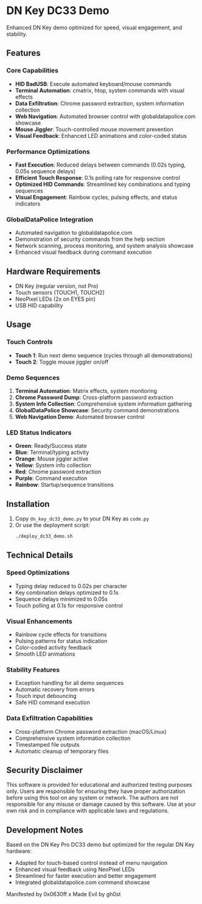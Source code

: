 # DN Key DC33 Demo

Enhanced DN Key demo optimized for speed, visual engagement, and stability.

## Features

### Core Capabilities
- **HID BadUSB**: Execute automated keyboard/mouse commands
- **Terminal Automation**: cmatrix, htop, system commands with visual effects
- **Data Exfiltration**: Chrome password extraction, system information collection
- **Web Navigation**: Automated browser control with globaldatapolice.com showcase
- **Mouse Jiggler**: Touch-controlled mouse movement prevention
- **Visual Feedback**: Enhanced LED animations and color-coded status

### Performance Optimizations
- **Fast Execution**: Reduced delays between commands (0.02s typing, 0.05s sequence delays)
- **Efficient Touch Response**: 0.1s polling rate for responsive control
- **Optimized HID Commands**: Streamlined key combinations and typing sequences
- **Visual Engagement**: Rainbow cycles, pulsing effects, and status indicators

### GlobalDataPolice Integration
- Automated navigation to globaldatapolice.com
- Demonstration of security commands from the help section
- Network scanning, process monitoring, and system analysis showcase
- Enhanced visual feedback during command execution

## Hardware Requirements

- DN Key (regular version, not Pro)
- Touch sensors (TOUCH1, TOUCH2)
- NeoPixel LEDs (2x on EYES pin)
- USB HID capability

## Usage

### Touch Controls
- **Touch 1**: Run next demo sequence (cycles through all demonstrations)
- **Touch 2**: Toggle mouse jiggler on/off

### Demo Sequences
1. **Terminal Automation**: Matrix effects, system monitoring
2. **Chrome Password Dump**: Cross-platform password extraction
3. **System Info Collection**: Comprehensive system information gathering
4. **GlobalDataPolice Showcase**: Security command demonstrations
5. **Web Navigation Demo**: Automated browser control

### LED Status Indicators
- **Green**: Ready/Success state
- **Blue**: Terminal/typing activity
- **Orange**: Mouse jiggler active
- **Yellow**: System info collection
- **Red**: Chrome password extraction
- **Purple**: Command execution
- **Rainbow**: Startup/sequence transitions

## Installation

1. Copy `dn_key_dc33_demo.py` to your DN Key as `code.py`
2. Or use the deployment script:
   ```bash
   ./deploy_dc33_demo.sh
   ```

## Technical Details

### Speed Optimizations
- Typing delay reduced to 0.02s per character
- Key combination delays optimized to 0.1s
- Sequence delays minimized to 0.05s
- Touch polling at 0.1s for responsive control

### Visual Enhancements
- Rainbow cycle effects for transitions
- Pulsing patterns for status indication
- Color-coded activity feedback
- Smooth LED animations

### Stability Features
- Exception handling for all demo sequences
- Automatic recovery from errors
- Touch input debouncing
- Safe HID command execution

### Data Exfiltration Capabilities
- Cross-platform Chrome password extraction (macOS/Linux)
- Comprehensive system information collection
- Timestamped file outputs
- Automatic cleanup of temporary files

## Security Disclaimer

This software is provided for educational and authorized testing purposes only. Users are responsible for ensuring they have proper authorization before using this tool on any system or network. The authors are not responsible for any misuse or damage caused by this software. Use at your own risk and in compliance with applicable laws and regulations.

## Development Notes

Based on the DN Key Pro DC33 demo but optimized for the regular DN Key hardware:
- Adapted for touch-based control instead of menu navigation
- Enhanced visual feedback using NeoPixel LEDs
- Streamlined for faster execution and better engagement
- Integrated globaldatapolice.com command showcase

Manifested by 0x0630ff x Made Evil by gh0st

